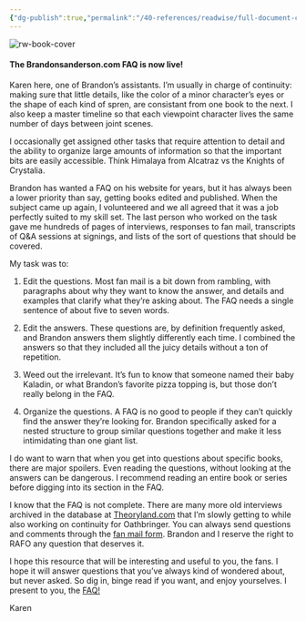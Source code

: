 ```yaml
---
{"dg-publish":true,"permalink":"/40-references/readwise/full-document-contents/the-brandonsanderson-com-faq-is-now-live/","tags":["rw/articles"]}
---
```


![rw-book-cover](http://www.brandonsanderson.com/cdn/shop/articles/general_post_image_d949b2d2-0acc-478e-a181-04902c62011c.jpg?v=1720805264)

#### The Brandonsanderson.com FAQ is now live!

Karen here, one of Brandon’s assistants. I’m usually in charge of continuity: making sure that little details, like the color of a minor character’s eyes or the shape of each kind of spren, are consistant from one book to the next. I also keep a master timeline so that each viewpoint character lives the same number of days between joint scenes.

I occasionally get assigned other tasks that require attention to detail and the ability to organize large amounts of information so that the important bits are easily accessible. Think Himalaya from Alcatraz vs the Knights of Crystalia.

Brandon has wanted a FAQ on his website for years, but it has always been a lower priority than say, getting books edited and published. When the subject came up again, I volunteered and we all agreed that it was a job perfectly suited to my skill set. The last person who worked on the task gave me hundreds of pages of interviews, responses to fan mail, transcripts of Q&A sessions at signings, and lists of the sort of questions that should be covered.

My task was to:

1. Edit the questions. Most fan mail is a bit down from rambling, with paragraphs about why they want to know the answer, and details and examples that clarify what they’re asking about. The FAQ needs a single sentence of about five to seven words.

2. Edit the answers. These questions are, by definition frequently asked, and Brandon answers them slightly differently each time. I combined the answers so that they included all the juicy details without a ton of repetition.

3. Weed out the irrelevant. It’s fun to know that someone named their baby Kaladin, or what Brandon’s favorite pizza topping is, but those don’t really belong in the FAQ.

4. Organize the questions. A FAQ is no good to people if they can’t quickly find the answer they’re looking for. Brandon specifically asked for a nested structure to group similar questions together and make it less intimidating than one giant list.

I do want to warn that when you get into questions about specific books, there are major spoilers. Even reading the questions, without looking at the answers can be dangerous. I recommend reading an entire book or series before digging into its section in the FAQ.

I know that the FAQ is not complete. There are many more old interviews archived in the database at [Theoryland.com](https://www.theoryland.com/wheel-of-time-interview-search.php) that I’m slowly getting to while also working on continuity for Oathbringer. You can always send questions and comments through the [fan mail form](https://www.brandonsanderson.com/contact/). Brandon and I reserve the right to RAFO any question that deserves it.

I hope this resource that will be interesting and useful to you, the fans. I hope it will answer questions that you’ve always kind of wondered about, but never asked. So dig in, binge read if you want, and enjoy yourselves. I present to you, the [FAQ!](https://faq.brandonsanderson.com/)

Karen
